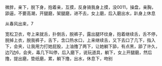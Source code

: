 微胖，亲下，脱下身，抱着亲，互摸，反身骑我身上摸，没0011，操盘，亲胸，舔逼，不要高潮，开腿磨，架腿磨，进不去，女上磨，后入磨出水，趴身上休息



从春风出来，7



宽松卫衣，夸上来就舌，扑倒舌，脱裤子，露出腿环纹身，抱着继续舌，舌不停，脱掉上衣，脱我裤子，舌下，含口热水口，上来继续舌，又下去口了几下，指入下，会夹，让我用力打她屁股，上油撸了两下，让她躺下舔，有点黑，舔了许久，边7边6，会夹，毒几下叫停，后入磨下，说玩道具，躺下，女上开腿磨，然后撸，提出磨，垫纸磨，累，躺下撸，出水，休息下，吻别